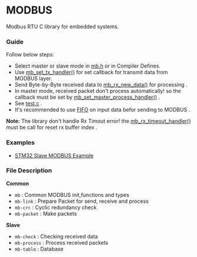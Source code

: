# MODBUS
Modbus RTU C library for embedded systems.

### Guide 
Follow below steps:
- Select master or slave mode in [mb.h](https://github.com/liyanboy74/modbus/blob/a743aaea0edec93026f17e09d0ca442f9a532cf7/mb.h#L16) or in Compiler Defines.
- Use [mb_set_tx_handler()](https://github.com/liyanboy74/modbus/blob/a743aaea0edec93026f17e09d0ca442f9a532cf7/mb.h#L88) for set callback for transmit data from MODBUS layer.
- Send Byte-by-Byte received data to [mb_rx_new_data()](https://github.com/liyanboy74/modbus/blob/a743aaea0edec93026f17e09d0ca442f9a532cf7/mb.h#L90) for processing .
- In master mode, received packet don't process automatically! so the callback must be set by [mb_set_master_process_handler()](https://github.com/liyanboy74/modbus/blob/a743aaea0edec93026f17e09d0ca442f9a532cf7/mb.h#L86) .
- See [test.c](test.c) .
- It's recommended to use [FIFO](https://github.com/liyanboy74/fifo) on input data befor sending to MODBUS .

**Note:** The library don't handle Rx Timout error! the [mb_rx_timeout_handler()](https://github.com/liyanboy74/modbus/blob/aa819b01d9e52f9a2ba2f8f34170322398494f82/mb.h#L88) must be call for reset rx buffer index .

### Examples
- [STM32 Slave MODBUS Example](https://github.com/liyanboy74/modbus-stm32-slave-example.git)

### File Description
**Common**
- `mb` : Common MODBUS init,functions and types
- `mb-link` : Prepare Packet for send, receive and process
- `mb-crc` : Cyclic redundancy check
- `mb-packet` : Make packets

**Slave**
- `mb-check` : Checking received data
- `mb-process` : Process received packets
- `mb-table` : Database

